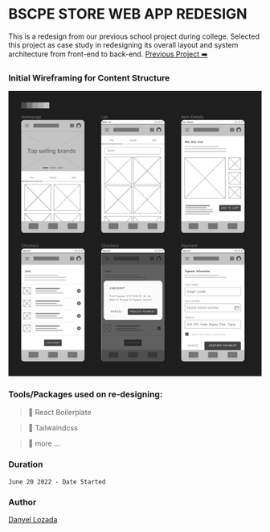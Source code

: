 # BSCPE STORE WEB APP REDESIGN

This is a redesign from our previous school project during college. Selected this project as case study in redesigning its overall layout and system architecture from front-end to back-end. [Previous Project ➡️](https://bscpe-store.web.app/)

### Initial Wireframing for Content Structure

![wireframe](./public/assets/wireframe.png)


### Tools/Packages used on re-designing:
> 🍃 React Boilerplate

> 🍃 Tailwaindcss

> 🍃 more ...


### Duration
    June 20 2022 - Date Started

### Author
[Danyel Lozada](https://github.com/adazol123)